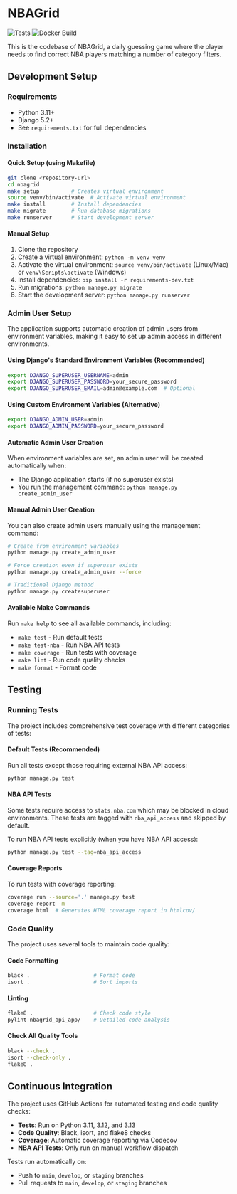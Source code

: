 # NBAGrid

![Tests](https://github.com/YOUR_USERNAME/YOUR_REPO_NAME/workflows/Run%20Tests/badge.svg)
![Docker Build](https://github.com/YOUR_USERNAME/YOUR_REPO_NAME/workflows/Build%20and%20Push%20Docker%20Image/badge.svg)

This is the codebase of NBAGrid, a daily guessing game where the player needs to find correct NBA players matching a number of category filters.

## Development Setup

### Requirements

- Python 3.11+ 
- Django 5.2+
- See `requirements.txt` for full dependencies

### Installation

#### Quick Setup (using Makefile)
```bash
git clone <repository-url>
cd nbagrid
make setup          # Creates virtual environment
source venv/bin/activate  # Activate virtual environment
make install        # Install dependencies
make migrate        # Run database migrations
make runserver      # Start development server
```

#### Manual Setup
1. Clone the repository
2. Create a virtual environment: `python -m venv venv`
3. Activate the virtual environment: `source venv/bin/activate` (Linux/Mac) or `venv\Scripts\activate` (Windows)
4. Install dependencies: `pip install -r requirements-dev.txt`
5. Run migrations: `python manage.py migrate`
6. Start the development server: `python manage.py runserver`

### Admin User Setup

The application supports automatic creation of admin users from environment variables, making it easy to set up admin access in different environments.

#### Using Django's Standard Environment Variables (Recommended)
```bash
export DJANGO_SUPERUSER_USERNAME=admin
export DJANGO_SUPERUSER_PASSWORD=your_secure_password
export DJANGO_SUPERUSER_EMAIL=admin@example.com  # Optional
```

#### Using Custom Environment Variables (Alternative)
```bash
export DJANGO_ADMIN_USER=admin
export DJANGO_ADMIN_PASSWORD=your_secure_password
```

#### Automatic Admin User Creation
When environment variables are set, an admin user will be created automatically when:
- The Django application starts (if no superuser exists)
- You run the management command: `python manage.py create_admin_user`

#### Manual Admin User Creation
You can also create admin users manually using the management command:
```bash
# Create from environment variables
python manage.py create_admin_user

# Force creation even if superuser exists
python manage.py create_admin_user --force

# Traditional Django method
python manage.py createsuperuser
```

#### Available Make Commands
Run `make help` to see all available commands, including:
- `make test` - Run default tests
- `make test-nba` - Run NBA API tests
- `make coverage` - Run tests with coverage
- `make lint` - Run code quality checks
- `make format` - Format code

## Testing

### Running Tests

The project includes comprehensive test coverage with different categories of tests:

#### Default Tests (Recommended)
Run all tests except those requiring external NBA API access:
```bash
python manage.py test
```

#### NBA API Tests
Some tests require access to `stats.nba.com` which may be blocked in cloud environments. These tests are tagged with `nba_api_access` and skipped by default.

To run NBA API tests explicitly (when you have NBA API access):
```bash
python manage.py test --tag=nba_api_access
```

#### Coverage Reports
To run tests with coverage reporting:
```bash
coverage run --source='.' manage.py test
coverage report -m
coverage html  # Generates HTML coverage report in htmlcov/
```

### Code Quality

The project uses several tools to maintain code quality:

#### Code Formatting
```bash
black .                    # Format code
isort .                    # Sort imports
```

#### Linting
```bash
flake8 .                   # Check code style
pylint nbagrid_api_app/    # Detailed code analysis
```

#### Check All Quality Tools
```bash
black --check .
isort --check-only .
flake8 .
```

## Continuous Integration

The project uses GitHub Actions for automated testing and code quality checks:

- **Tests**: Run on Python 3.11, 3.12, and 3.13
- **Code Quality**: Black, isort, and flake8 checks
- **Coverage**: Automatic coverage reporting via Codecov
- **NBA API Tests**: Only run on manual workflow dispatch

Tests run automatically on:
- Push to `main`, `develop`, or `staging` branches
- Pull requests to `main`, `develop`, or `staging` branches